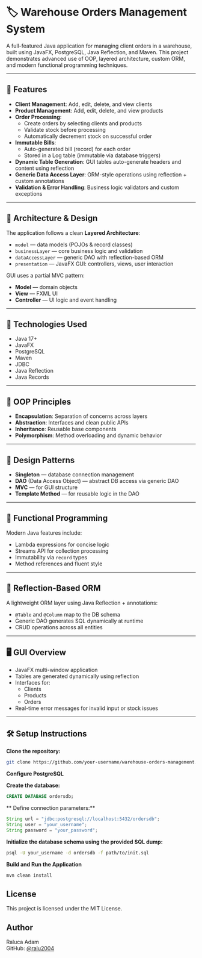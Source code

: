 # 🏷️ Warehouse Orders Management System

A full-featured Java application for managing client orders in a warehouse, built using JavaFX, PostgreSQL, Java Reflection, and Maven. This project demonstrates advanced use of OOP, layered architecture, custom ORM, and modern functional programming techniques.

---

## 🎯 Features

- **Client Management**: Add, edit, delete, and view clients  
- **Product Management**: Add, edit, delete, and view products  
- **Order Processing**:
  - Create orders by selecting clients and products
  - Validate stock before processing
  - Automatically decrement stock on successful order  
- **Immutable Bills**:
  - Auto-generated bill (record) for each order
  - Stored in a Log table (immutable via database triggers)
- **Dynamic Table Generation**: GUI tables auto-generate headers and content using reflection
- **Generic Data Access Layer**: ORM-style operations using reflection + custom annotations
- **Validation & Error Handling**: Business logic validators and custom exceptions

---

## 🧠 Architecture & Design

The application follows a clean **Layered Architecture**:

- `model` — data models (POJOs & record classes)  
- `businessLayer` — core business logic and validation  
- `dataAccessLayer` — generic DAO with reflection-based ORM  
- `presentation` — JavaFX GUI: controllers, views, user interaction  

GUI uses a partial MVC pattern:

- **Model** — domain objects  
- **View** — FXML UI  
- **Controller** — UI logic and event handling  

---

## 🔧 Technologies Used

- Java 17+  
- JavaFX  
- PostgreSQL  
- Maven  
- JDBC  
- Java Reflection  
- Java Records  

---

## 🧱 OOP Principles

- **Encapsulation**: Separation of concerns across layers  
- **Abstraction**: Interfaces and clean public APIs  
- **Inheritance**: Reusable base components  
- **Polymorphism**: Method overloading and dynamic behavior  

---

## 📐 Design Patterns

- **Singleton** — database connection management  
- **DAO** (Data Access Object) — abstract DB access via generic DAO  
- **MVC** — for GUI structure  
- **Template Method** — for reusable logic in the DAO  

---

## 🧬 Functional Programming

Modern Java features include:

- Lambda expressions for concise logic  
- Streams API for collection processing  
- Immutability via `record` types  
- Method references and fluent style  

---

## 🧪 Reflection-Based ORM

A lightweight ORM layer using Java Reflection + annotations:

- `@Table` and `@Column` map to the DB schema  
- Generic DAO generates SQL dynamically at runtime  
- CRUD operations across all entities  

---

## 🖥️ GUI Overview

- JavaFX multi-window application  
- Tables are generated dynamically using reflection  
- Interfaces for:
  - Clients
  - Products
  - Orders  
- Real-time error messages for invalid input or stock issues  

---

## 🛠️ Setup Instructions

**Clone the repository:**

```bash
git clone https://github.com/your-username/warehouse-orders-management.git
```

**Configure PostgreSQL**

**Create the database:**

```sql
CREATE DATABASE ordersdb;
```

** Define connection parameters:**

```java
String url = "jdbc:postgresql://localhost:5432/ordersdb";
String user = "your_username";
String password = "your_password";
```

**Initialize the database schema using the provided SQL dump:**

```bash
psql -U your_username -d ordersdb -f path/to/init.sql
```

**Build and Run the Application**

```bash
mvn clean install
```

##  License

This project is licensed under the MIT License.

## Author

Raluca Adam  
GitHub: [@ralu2004](https://github.com/ralu2004)

